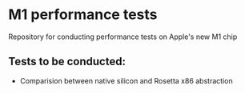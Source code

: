 # M1 performance tests
Repository for conducting performance tests on Apple's new M1 chip

## Tests to be conducted:
* Comparision between native silicon and Rosetta x86 abstraction
